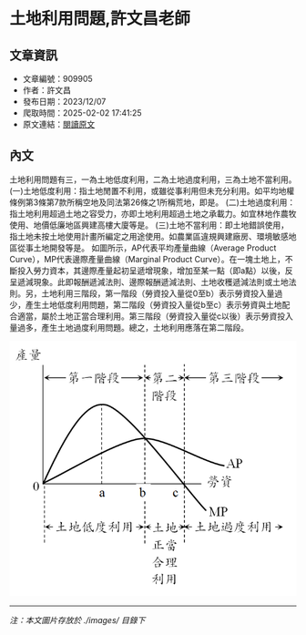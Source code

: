 # 土地利用問題,許文昌老師

## 文章資訊
- 文章編號：909905
- 作者：許文昌
- 發布日期：2023/12/07
- 爬取時間：2025-02-02 17:41:25
- 原文連結：[閱讀原文](https://real-estate.get.com.tw/Columns/detail.aspx?no=909905)

## 內文
土地利用問題有三，一為土地低度利用，二為土地過度利用，三為土地不當利用。
(一)土地低度利用：指土地閒置不利用，或雖從事利用但未充分利用。如平均地權條例第3條第7款所稱空地及同法第26條之1所稱荒地，即是。
(二)土地過度利用：指土地利用超過土地之容受力，亦即土地利用超過土地之承載力。如宜林地作農牧使用、地價低廉地區興建高樓大廈等是。
(三)土地不當利用：即土地錯誤使用，指土地未按土地使用計畫所編定之用途使用。如農業區違規興建廠房、環境敏感地區從事土地開發等是。
如圖所示，AP代表平均產量曲線（Average Product Curve），MP代表邊際產量曲線（Marginal Product Curve）。在一塊土地上，不斷投入勞力資本，其邊際產量起初呈遞增現象，增加至某一點（即a點）以後，反呈遞減現象。此即報酬遞減法則、邊際報酬遞減法則、土地收穫遞減法則或土地法則。另，土地利用三階段，第一階段（勞資投入量從0至b）表示勞資投入量過少，產生土地低度利用問題，第二階段（勞資投入量從b至c）表示勞資與土地配合適當，屬於土地正當合理利用。第三階段（勞資投入量從c以後）表示勞資投入量過多，產生土地過度利用問題。總之，土地利用應落在第二階段。

![圖片](./images/909905_939456c2.jpg)


---
*注：本文圖片存放於 ./images/ 目錄下*
